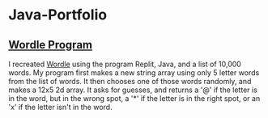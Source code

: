 # Java-Portfolio

## <a href = "https://github.com/RockBiscuit/Java-Portfolio/tree/main/Wordle%20Program">Wordle Program</a>
I recreated  <a href = "https://www.nytimes.com/games/wordle/index.html">Wordle</a> using the program Replit, Java, and a list of 10,000 words. My program first makes a new string array using only 5 letter words from the list of words. It then chooses one of those words randomly, and makes a 12x5 2d array. It asks for guesses, and returns a '@' if the letter is in the word, but in the wrong spot, a '*' if the letter is in the right spot, or an 'x' if the letter isn't in the word.
